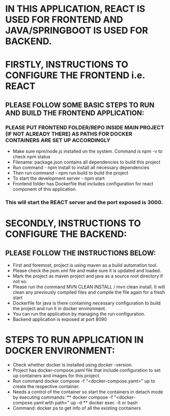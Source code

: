 # IN THIS APPLICATION, REACT IS USED FOR FRONTEND AND JAVA/SPRINGBOOT IS USED FOR BACKEND.

# FIRSTLY, INSTRUCTIONS TO CONFIGURE THE FRONTEND i.e. REACT
## PLEASE FOLLOW SOME BASIC STEPS TO RUN AND BUILD THE FRONTEND APPLICATION:

### PLEASE PUT FRONTEND FOLDER/REPO INSIDE MAIN PROJECT (IF NOT ALREADY THERE) AS PATHS FOR DOCKER CONTAINERS ARE SET UP ACCORDINGLY

* Make sure npm/node.js installed on the system. Command is npm -v to check npm status
* Filename: package.json contains all dependencies to build this project
* Run command - npm install to install all necessary dependencies
* Then run command - npm run build to build the project
* To start the development server - npm start
* Frontend folder has Dockerfile that includes configuration for react component of this application.


### This will start the REACT server and the port exposed is 3000.

# SECONDLY, INSTRUCTIONS TO CONFIGURE THE BACKEND:
## PLEASE FOLLOW THE INSTRUCTIONS BELOW:

* First and foremost, project is using maven as a build automation tool. 
* Please check the pom.xml file and make sure it is updated and loaded.
* Mark the project as maven project and java as a source root directory if not so.
* Please run the command MVN CLEAN INSTALL / mvn clean install. It will clean any previously compiled files and compile the file again for a fresh start
* Dockerfile for java is there containing necessary configuration to build the project and run it in docker environment.
* You can run the application by managing the run configuration.
* Backend application is exposed at port 8090

# STEPS TO RUN APPLICATION IN DOCKER ENVIRONMENT:
* Check whether docker is installed using docker -version.
* Project has docker-compose.yaml file that include configuration to set up containers and images for this project.
* Run command docker compose -f "<docker-compose.yaml>" up to create the respective container.
* Needs a control of the container so start the containers in detach mode by executing commands:
  ** docker compose -f "<docker-compose.yaml with path>" up -d 
  ** docker exec -it <container-name> or <container-id> bash
* Command: docker ps to get info of all the existing containers
